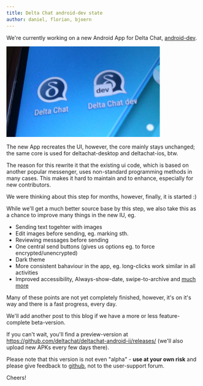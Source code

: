```yaml
---
title: Delta Chat android-dev state
author: daniel, florian, bjoern
---
```


We're currently working on a new Android App for Delta Chat,
[android-dev](https://github.com/deltachat/deltachat-android-ii/issues).

![Delta-Android-Dev](../assets/blog/20181012-android-dev.jpg)

The new App recreates the UI, however, the core mainly stays unchanged;
the same core is used for deltachat-desktop and deltachat-ios, btw.

The reason for this rewrite it that the existing ui code,
which is based on another popular messenger,
uses non-standard programming methods in many cases.
This makes it hard to maintain and to enhance, especially for new contributors.

We were thinking about this step for months, however, finally, it is started :)

While we'll get a much better source base by this step, 
we also take this as a chance to improve many things in the new IU, eg.

* Sending text togehter with images
* Edit images before sending, eg. marking sth.
* Reviewing messages before sending
* One central send buttons (gives us options eg. to force encrypted/unencrypted)
* Dark theme
* More consistent bahaviour in the app, 
  eg. long-clicks work similar in all activities
* Improved accessibility, Always-show-date, swipe-to-archive and
  [much more](https://github.com/deltachat/deltachat-android-ii/issues/25)

Many of these points are not yet completely finished,
however, it's on it's way and there is a fast progress, every day.

We'll add another post to this blog if we have a more or less feature-complete beta-version.

If you can't wait, you'll find a preview-version at
<https://github.com/deltachat/deltachat-android-ii/releases/>
(we'll also upload new APKs every few days there).

Please note that this version is not even "alpha" -
**use at your own risk** and please give feedback to
[github](https://github.com/deltachat/deltachat-pages/issues),
not to the user-support forum.

Cheers!
